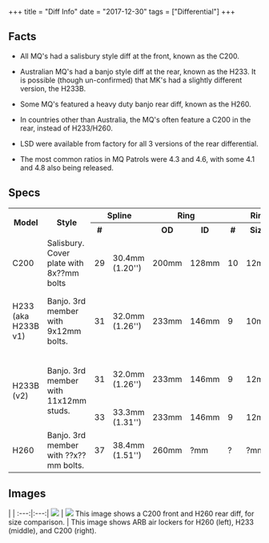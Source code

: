 +++
title = "Diff Info"
date = "2017-12-30"
tags = ["Differential"]
+++

## Facts

* All MQ's had a salisbury style diff at the front, known as the C200.  

* Australian MQ's had a banjo style diff at the rear, known as the H233. It is possible (though un-confirmed) that MK's had a slightly different version, the H233B.  

* Some MQ's featured a heavy duty banjo rear diff, known as the H260.  

* In countries other than Australia, the MQ's often feature a C200 in the rear, instead of H233/H260.

* LSD were available from factory for all 3 versions of the rear differential.

* The most common ratios in MQ Patrols were 4.3 and 4.6, with some 4.1 and 4.8 also being released.

## Specs

<table>
    <tbody>
        <tr>
            <th rowspan="2">Model</th>
            <th rowspan="2">Style</th>
            <th colspan="2">Spline</th>
            <th colspan="2">Ring</th>
            <th colspan="3">Ring Bolt</th>
            <th rowspan="2">Notes</th>
        </tr>
        <tr>
            <th>#</th>
            <th></th>
            <th>OD</th>
            <th>ID</th>
            <th>#</th>
            <th>Size</th>
            <th>PCD</th>
        </tr>
        <tr>
            <td>C200</td>
            <td>Salisbury. Cover plate with 8x??mm bolts</td>
            <td>29</td>
            <td>30.4mm (1.20'')</td>
            <td>200mm</td>
            <td>128mm</td>
            <td>10</td>
            <td>12mm</td>
            <td>150mm</td>
            <td>Standard 160/MQ & 260 Patrol front diff. Sometimes used in the rear of MQ's (not Australia). R200A in other Nissans have the same internals.</td>
        </tr>
        <tr>
            <td>H233<br>(aka H233B v1)</td>
            <td>Banjo. 3rd member with 9x12mm bolts.</td>
            <td>31</td>
            <td>32.0mm (1.26'')</td>
            <td>233mm</td>
            <td>146mm</td>
            <td>9</td>
            <td>10mm</td>
            <td>180mm</td>
            <td>Standard 160/MQ rear in Australia. This model was revised by Nissan sometime between 1986 and 1989 ((source)[http://www.nissanpathfinders.net/forum/topic/31733-92-hb-truck-donor-organs/#entry598454]), creating the H233B v2 diff below.</td>
        </tr>
        <tr>
            <td rowspan="2">H233B (v2)</td>
            <td rowspan="2">Banjo. 3rd member with 11x12mm studs.</td>
            <td>31</td>
            <td>32.0mm (1.26'')</td>
            <td>233mm</td>
            <td>146mm</td>
            <td>9</td>
            <td>12mm</td>
            <td>176mm</td>
            <td>The 3rd member is longer than H233 (pinion ~4cm longer). Apparently carriers are 2-pinion, 1-piece units. Possibly used in rear of MK (unconfirmed). Used in the front of GQ (Y60) and GU (Y61) Patrols with reverse cut ring and pinion.</td>
        </tr>
        <tr>
            <td>33</td>
            <td>33.3mm (1.31'')</td>
            <td>233mm</td>
            <td>146mm</td>
            <td>9</td>
            <td>12mm</td>
            <td>176mm</td>
            <td>Apparently carriers are 4-pinion, 2-piece units. Used in the rear of GQ (Y60) and GU (Y61) and 260 Patrols.</td>
        </tr>
        <tr>
            <td>H260</td>
            <td>Banjo. 3rd member with ??x??mm bolts.</td>
            <td>37</td>
            <td>38.4mm (1.51'')</td>
            <td>260mm</td>
            <td>?mm</td>
            <td>?</td>
            <td>?mm</td>
            <td>?mm</td>
            <td>Heavy duty rear diff of most model Patrols.</td>
        </tr>
    </tbody>
</table>

## Images

   |   |
:---:|:---:|
[![][Image: c200 and h260]][Image: c200 and h260] | [![][Image: lockers]][Image: lockers]
This image shows a C200 front and H260 rear diff, for size comparison. | This image shows ARB air lockers for H260 (left), H233 (middle), and C200 (right).

[Image: c200 and h260]: /wiki/differential/diff-info/C200+H260.jpg
[Image: lockers]: /wiki/differential/diff-info/ARB-centres.jpg
